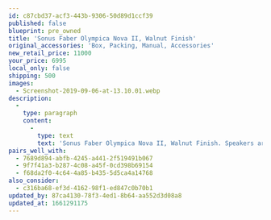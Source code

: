 ```yaml
---
id: c87cbd37-acf3-443b-9306-50d89d1ccf39
published: false
blueprint: pre_owned
title: 'Sonus Faber Olympica Nova II, Walnut Finish'
original_accessories: 'Box, Packing, Manual, Accessories'
new_retail_price: 11000
your_price: 6995
local_only: false
shipping: 500
images:
  - Screenshot-2019-09-06-at-13.10.01.webp
description:
  -
    type: paragraph
    content:
      -
        type: text
        text: 'Sonus Faber Olympica Nova II, Walnut Finish. Speakers are in like new condition with original boxes, packing and accessories. They were gently used for a little more than a year and then traded up to the next model series. Beautiful sound for small to mid-sized rooms and medium powered electronics. Speakers sell as new for $11,000.00/pair. '
pairs_well_with:
  - 7689d894-abfb-4245-a441-2f519491b067
  - 9f7f41a3-b287-4c08-a45f-0cd398b69154
  - f68da2f0-4c64-4a85-b435-5d5ca4a14768
also_consider:
  - c316ba68-ef3d-4162-98f1-ed847c0b70b1
updated_by: 87ca4130-78f3-4ed1-8b64-aa552d3d08a8
updated_at: 1661291175
---
```

